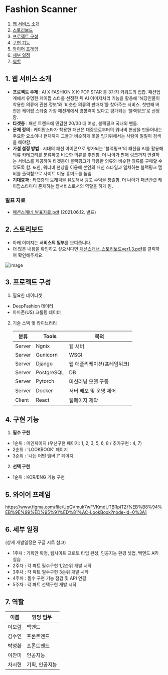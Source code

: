 # Fashion Scanner

1. [웹 서비스 소개](#1-웹-서비스-소개)
2. [스토리보드](#2-스토리보드)
3. [프로젝트 구성](#3-프로젝트-구성)
4. [구현 기능](#4-구현-기능)
5. [와이어 프레임](#5-와이어-프레임)
6. [세부 일정](#6-세부-일정)
7. [역할](#7-역할)

## 1. 웹 서비스 소개

+ **프로젝트 주제** : AI X FASHION X K-POP STAR 총 3가지 키워드의 집합. 패션업계에서 유명한 케이팝 스타를 선정한 뒤 AI 이미지처리 기능을 활용해 '해당인물이 착용한 의류에 관한 정보'와 '비슷한 의류의 판매처'를 찾아주는 서비스. 첫번째 버전은 케이팝 스타중 가장 패션계에서 영향력이 있다고 평가되는 '블랙핑크'로 선정함.
+ **타겟층** : 패션 트렌드에 민감한 20/30 대 여성, 블랙핑크 국내외 팬들.
+ **문제 정의** : 케이팝스타가 착용한 패션은 대중으로부터의 워너비 현상을 만들어내는 주요한 요소이나 현재까지 그들과 비슷하게 옷을 입기위해서는 사람이 일일이 검색을 해야함.
+ **가설 설정 방법** : 시대의 패션 아이콘으로 평가되는 '블랙핑크'의 패션을 AI를 활용해 의류 카테고리를 분류하고 비슷한 의류를 추천함. 더 나아가 판매 링크까지 연결하는 서비스를 제공하여 타겟층이 블랙핑크가 착용한 의류와 비슷한 의류를 구매할 수 있도록 함. 또한, 워너비 현상을 이용해 본인의 패션 스타일과 일치하는 블랙핑크 멤버를 출력함으로 사이트 이용 흥미도를 높임.
+ **기대효과** : 타겟층의 트래픽을 유도해서 광고 수익을 창출함. 더 나아가 패션관련 케이팝스타마다 존재하는 웹서비스로서의 역할을 하게 됨.

### 발표 자료

- [패션스캐너_발표자료.pdf](https://github.com/Fashion-Scanner/fashion-scanner-blackpink/files/6687388/_.pdf) (2021.06.12. 발표)

## 2. 스토리보드

- 아래 이미지는 **서비스의 일부**를 보여줍니다. 
- 더 많은 내용을 확인하고 싶으시다면 [패션스캐너_스토리보드ver1.3.pdf](https://github.com/Fashion-Scanner/fashion-scanner-blackpink/files/6687389/_.ver1.3.pdf)를 클릭하여 확인해주세요.

![image](https://user-images.githubusercontent.com/49539592/122780702-0dc31100-d2ea-11eb-994e-3b67cfbd0169.png)

## 3. 프로젝트 구성

1. 필요한 데이터셋

+ DeepFashion 데이터
+ 아마존(US) 크롤링 데이터

2. 기술 스택 및 라이브러리

   | 분류   | Tools      | 목적                        |
   | ------ | ---------- | --------------------------- |
   | Server | Ngnix      | 웹 서버                     |
   | Server | Gunicorn   | WSGI                        |
   | Server | Django     | 웹 애플리케이션(프레임워크) |
   | Server | PostgreSQL | DB                          |
   | Server | Pytorch    | 머신러닝 모델 구동          |
   | Server | Docker     | 서버 배포 및 운영 제어      |
   | Client | React      | 웹페이지 제작               |


## 4. 구현 기능

1. **필수 구현**

+ 1순위 : 메인페이지 (우선구현 페이지: 1, 2, 3, 5, 6, 8 / 추가구현 : 4, 7)
+ 2순위 : 'LOOKBOOK' 페이지
+ 3순위 : '나는 어떤 멤버 ?' 페이지

2. **선택 구현**

+ 1순위 : KOR/ENG 기능 구현

## 5. 와이어 프레임 

https://www.figma.com/file/UpQVmuk7wFVKmdUTBRpiTZ/%EB%B8%94%EB%9E%99%ED%95%91%ED%81%AC-LookBook?node-id=0%3A1



## 6. 세부 일정 

(상세 개발일정은 구글 시트 참고)

+ 1주차 : 기획안 확정, 웹사이트 프로토 타입 완성, 인공지능 환경 셋업, 백엔드 API 실습
+ 2주차 : 각 파트 필수구현 1,2순위 개발 시작
+ 3주차 : 각 파트 필수구현 3순위 개발 시작
+ 4주차 : 필수 구현 기능 점검 및 API 연결
+ 5주차 : 각 파트 선택구현 개발 시작

## 7. 역할

| 이름   | 담당 업무      |
| ------ | -------------- |
| 이보람 | 백엔드         |
| 김수연 | 프론트엔드     |
| 박정환 | 프론트엔드     |
| 이찬미 | 인공지능       |
| 차시현 | 기획, 인공지능 |
